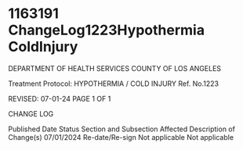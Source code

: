 # 1163191 ChangeLog1223Hypothermia ColdInjury

DEPARTMENT OF HEALTH SERVICES 
COUNTY OF LOS ANGELES 
 
Treatment Protocol: HYPOTHERMIA / COLD INJURY Ref. No.1223 
 
 
 
 
 
 
REVISED: 07-01-24 PAGE 1 OF 1 
 
CHANGE LOG 
 
Published 
Date 
Status Section and 
Subsection Affected 
Description of Change(s) 
07/01/2024 Re-date/Re-sign Not applicable Not applicable
